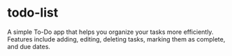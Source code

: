 # todo-list
A simple To-Do app that helps you organize your tasks more efficiently. Features include adding, editing, deleting tasks, marking them as complete, and due dates.

